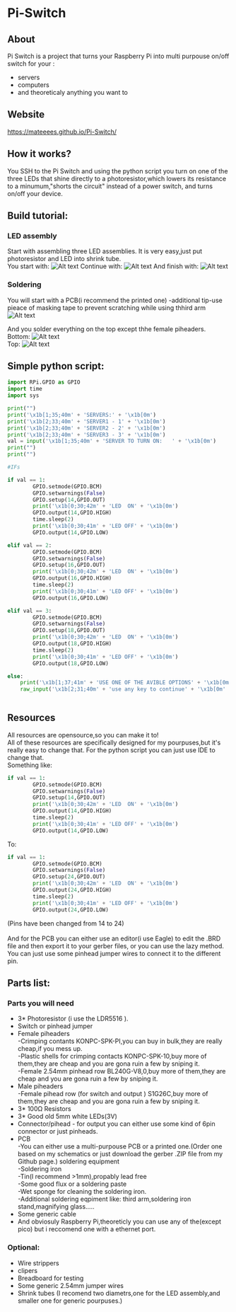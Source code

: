 # Pi-Switch
## About
Pi Switch is a project that turns your Raspberry Pi into multi purpouse on/off switch for your : 
* servers
* computers
* and theoreticaly anything you want to
  
  
## Website

https://mateeees.github.io/Pi-Switch/

## How it works?
You SSH to the Pi Switch and using the python script you turn on one of the three LEDs that shine directly to a photoresistor,which lowers its resistance to a minumum,"shorts the circuit" instead of a power switch, and turns on/off your device. 

## Build tutorial:
### LED assembly
Start with assembling three LED assemblies. It is very easy,just put photoresistor and LED into shrink tube. <br/>
You start with:
![Alt text](ass1.jpg?raw=true "Optional Title")
Continue with:
![Alt text](ass2.jpg?raw=true "Optional Title")
And finish with:
![Alt text](ass3.jpg?raw=true "Optional Title")

### Soldering
You will start with a PCB(i recommend the printed one) -additional tip-use pieace of masking tape to prevent scratching while using thhird arm 
![Alt text](sol_start.jpg?raw=true "Optional Title")

And you solder everything on the top except thhe female piheaders. <br/>
Bottom:
![Alt text](sol_top.jpg?raw=true "Optional Title") <br/>
Top:
![Alt text](sol_up.jpg?raw=true "Optional Title")




## Simple python script:

```python
import RPi.GPIO as GPIO
import time
import sys

print("")
print('\x1b[1;35;40m' + 'SERVERS:' + '\x1b[0m')
print('\x1b[2;33;40m' + 'SERVER1 - 1' + '\x1b[0m')
print('\x1b[2;33;40m' + 'SERVER2 - 2' + '\x1b[0m')
print('\x1b[2;33;40m' + 'SERVER3 - 3' + '\x1b[0m')
val = input('\x1b[1;35;40m' + 'SERVER TO TURN ON:   ' + '\x1b[0m')
print("")
print("")

#IFs

if val == 1:
        GPIO.setmode(GPIO.BCM)
        GPIO.setwarnings(False)
        GPIO.setup(14,GPIO.OUT)
        print('\x1b[0;30;42m' + 'LED  ON' + '\x1b[0m')
        GPIO.output(14,GPIO.HIGH)
        time.sleep(2)
        print('\x1b[0;30;41m' + 'LED OFF' + '\x1b[0m')
        GPIO.output(14,GPIO.LOW)

elif val == 2:
        GPIO.setmode(GPIO.BCM)
        GPIO.setwarnings(False)
        GPIO.setup(16,GPIO.OUT)
        print('\x1b[0;30;42m' + 'LED  ON' + '\x1b[0m')
        GPIO.output(16,GPIO.HIGH)
        time.sleep(2)
        print('\x1b[0;30;41m' + 'LED OFF' + '\x1b[0m')
        GPIO.output(16,GPIO.LOW)

elif val == 3:
        GPIO.setmode(GPIO.BCM)
        GPIO.setwarnings(False)
        GPIO.setup(18,GPIO.OUT)
        print('\x1b[0;30;42m' + 'LED  ON' + '\x1b[0m')
        GPIO.output(18,GPIO.HIGH)
        time.sleep(2)
        print('\x1b[0;30;41m' + 'LED OFF' + '\x1b[0m')
        GPIO.output(18,GPIO.LOW)

else:
	print('\x1b[1;37;41m' + 'USE ONE OF THE AVIBLE OPTIONS' + '\x1b[0m')
	raw_input('\x1b[2;31;40m' + 'use any key to continue' + '\x1b[0m'
  
```

## Resources
All resources are opensource,so you can make it to! <br/>
All of these resources are specifically designed for my pourpuses,but it's really easy to change that. For the python script you can just use IDE to change that. <br/>
Something like:
```python
if val == 1:
        GPIO.setmode(GPIO.BCM)
        GPIO.setwarnings(False)
        GPIO.setup(14,GPIO.OUT)
        print('\x1b[0;30;42m' + 'LED  ON' + '\x1b[0m')
        GPIO.output(14,GPIO.HIGH)
        time.sleep(2)
        print('\x1b[0;30;41m' + 'LED OFF' + '\x1b[0m')
        GPIO.output(14,GPIO.LOW)
```
To:
```python
if val == 1:
        GPIO.setmode(GPIO.BCM)
        GPIO.setwarnings(False)
        GPIO.setup(24,GPIO.OUT)
        print('\x1b[0;30;42m' + 'LED  ON' + '\x1b[0m')
        GPIO.output(24,GPIO.HIGH)
        time.sleep(2)
        print('\x1b[0;30;41m' + 'LED OFF' + '\x1b[0m')
        GPIO.output(24,GPIO.LOW)
```
(Pins have been changed from 14 to 24) <br/> <br/>
And for the PCB you can either use an editor(i use Eagle) to edit the .BRD file and then export it to your gerber files, or you can use the lazy method. You can just use some pinhead jumper wires to connect it to the different pin.

## Parts list:

### Parts you will need
* 3* Photoresistor (i use the LDR5516 ).
* Switch or pinhead jumper
* Female piheaders
       <br/>-Crimping contants KONPC-SPK-PI,you can buy in bulk,they are really cheap,if you mess up.
       <br/>-Plastic shells for crimping contacts KONPC-SPK-10,buy more of them,they are cheap and you are gona ruin a few by sniping it.
       <br/>-Female 2.54mm pinhead row BL240G-V8,0,buy more of them,they are cheap and you are gona ruin a few by sniping it.
* Male piheaders
       <br/>-Female pihead row (for switch and output ) S1G26C,buy more of them,they are cheap and you are gona ruin a few by sniping it.
* 3* 100Ω Resistors
* 3* Good old 5mm white LEDs(3V)
* Connector/pihead - for output you can either use some kind of 6pin connector or just pinheads.
* PCB
       <br/>-You can either use a multi-purpouse PCB or a printed one.(Order one based on my schematics or just download the gerber .ZIP file from my Github page.)
soldering equipment
       <br/>-Soldering iron
       <br/>-Tin(I recommend >1mm),propably lead free
       <br/>-Some good flux or a soldering paste
       <br/>-Wet sponge for cleaning the soldering iron.
       <br/>-Additional soldering eqpiment like: third arm,soldering iron stand,magnifying glass.....
* Some generic cable
* And obviosuly Raspberry Pi,theoreticly you can use any of the(except pico) but i reccomend one with a ethernet port.

### Optional:

* Wire strippers
* clipers
* Breadboard for testing
* Some generic 2.54mm jumper wires
* Shrink tubes (I recomend two diametrs,one for the LED assembly,and smaller one for generic pourpuses.)



